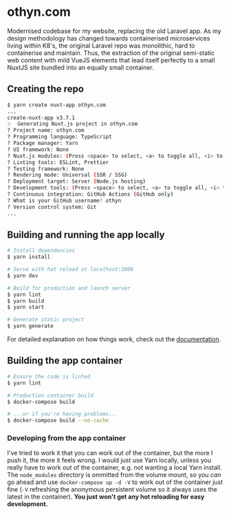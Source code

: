 # othyn.com

Modernised codebase for my website, replacing the old Laravel app. As my design methodology has changed towards containerised microservices living within K8's, the original Laravel repo was monolithic, hard to containerise and maintain. Thus, the extraction of the original semi-static web content with mild VueJS elements that lead itself perfectly to a small NuxtJS site bundled into an equally small container.

## Creating the repo

```bash
$ yarn create nuxt-app othyn.com
...
create-nuxt-app v3.7.1
✨  Generating Nuxt.js project in othyn.com
? Project name: othyn.com
? Programming language: TypeScript
? Package manager: Yarn
? UI framework: None
? Nuxt.js modules: (Press <space> to select, <a> to toggle all, <i> to invert selection)
? Linting tools: ESLint, Prettier
? Testing framework: None
? Rendering mode: Universal (SSR / SSG)
? Deployment target: Server (Node.js hosting)
? Development tools: (Press <space> to select, <a> to toggle all, <i> to invert selection)
? Continuous integration: GitHub Actions (GitHub only)
? What is your GitHub username? othyn
? Version control system: Git
...
```

## Building and running the app locally

```bash
# Install dependencies
$ yarn install

# Serve with hot reload at localhost:3000
$ yarn dev

# Build for production and launch server
$ yarn lint
$ yarn build
$ yarn start

# Generate static project
$ yarn generate
```

For detailed explanation on how things work, check out the [documentation](https://nuxtjs.org).

## Building the app container

```bash
# Ensure the code is linted
$ yarn lint

# Production container build
$ docker-compose build

# ...or if you're having problems...
$ docker-compose build --no-cache
```

### Developing from the app container

I've tried to work it that you can work out of the container, but the more I push it, the more it feels wrong. I would just use Yarn locally, unless you really have to work out of the container, e.g. not wanting a local Yarn install. The `node_modules` directory is ommitted from the volume mount, so you _can_ go ahead and use `docker-compose up -d -V` to work out of the container just fine (`-V` refreshing the anonymous persistent volume so it always uses the latest in the container). **You just won't get any hot reloading for easy development.**
